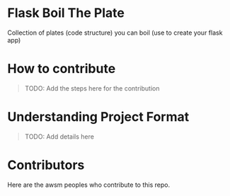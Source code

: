 # Flask Boil The Plate

Collection of plates (code structure) you can boil (use to create your flask app)

# How to contribute

> TODO: Add the steps here for the contribution

# Understanding Project Format

> TODO: Add details here

# Contributors

Here are the awsm peoples who contribute to this repo.

<!-- ALL-CONTRIBUTORS-LIST:START - Do not remove or modify this section -->
<!-- prettier-ignore-start -->
<!-- markdownlint-disable -->

<!-- markdownlint-restore -->
<!-- prettier-ignore-end -->

<!-- ALL-CONTRIBUTORS-LIST:END -->

